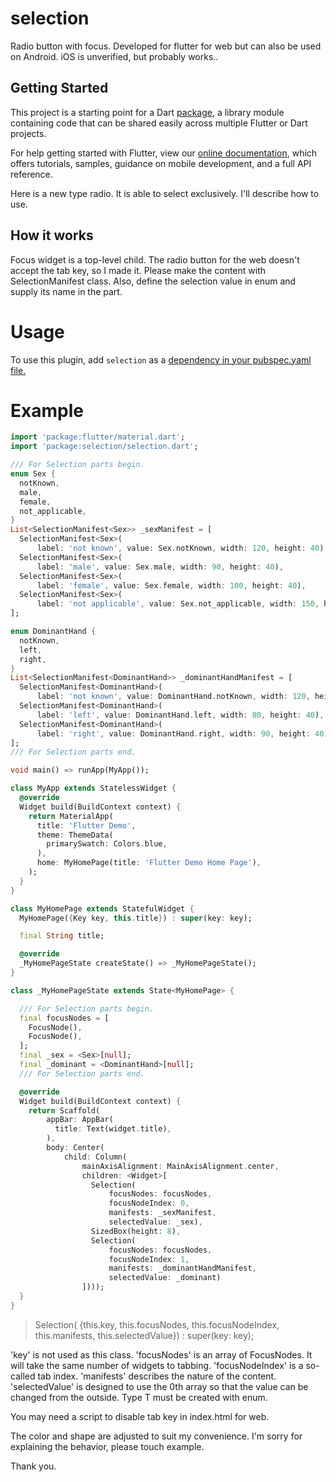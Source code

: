 # selection

Radio button with focus. Developed for flutter for web but can also be used on Android. iOS is unverified, but probably works..

## Getting Started

This project is a starting point for a Dart
[package](https://flutter.dev/developing-packages/),
a library module containing code that can be shared easily across
multiple Flutter or Dart projects.

For help getting started with Flutter, view our 
[online documentation](https://flutter.dev/docs), which offers tutorials, 
samples, guidance on mobile development, and a full API reference.

Here is a new type radio. It is able to select exclusively.
I'll describe how to use.

## How it works

Focus widget is a top-level child.
The radio button for the web doesn't accept the tab key, so I made it.
Please make the content with SelectionManifest<T> class.
Also, define the selection value in enum and supply its name in the <T> part.

# Usage

To use this plugin, add `selection` as a [dependency in your pubspec.yaml file.](https://flutter.dev/docs/development/packages-and-plugins/using-packages)

# Example

```dart
import 'package:flutter/material.dart';
import 'package:selection/selection.dart';

/// For Selection parts begin.
enum Sex {
  notKnown,
  male,
  female,
  not_applicable,
}
List<SelectionManifest<Sex>> _sexManifest = [
  SelectionManifest<Sex>(
      label: 'not known', value: Sex.notKnown, width: 120, height: 40),
  SelectionManifest<Sex>(
      label: 'male', value: Sex.male, width: 90, height: 40),
  SelectionManifest<Sex>(
      label: 'female', value: Sex.female, width: 100, height: 40),
  SelectionManifest<Sex>(
      label: 'not applicable', value: Sex.not_applicable, width: 150, height: 40),
];

enum DominantHand {
  notKnown,
  left,
  right,
}
List<SelectionManifest<DominantHand>> _dominantHandManifest = [
  SelectionManifest<DominantHand>(
      label: 'not known', value: DominantHand.notKnown, width: 120, height: 40),
  SelectionManifest<DominantHand>(
      label: 'left', value: DominantHand.left, width: 80, height: 40),
  SelectionManifest<DominantHand>(
      label: 'right', value: DominantHand.right, width: 90, height: 40),
];
/// For Selection parts end.

void main() => runApp(MyApp());

class MyApp extends StatelessWidget {
  @override
  Widget build(BuildContext context) {
    return MaterialApp(
      title: 'Flutter Demo',
      theme: ThemeData(
        primarySwatch: Colors.blue,
      ),
      home: MyHomePage(title: 'Flutter Demo Home Page'),
    );
  }
}

class MyHomePage extends StatefulWidget {
  MyHomePage({Key key, this.title}) : super(key: key);

  final String title;

  @override
  _MyHomePageState createState() => _MyHomePageState();
}

class _MyHomePageState extends State<MyHomePage> {

  /// For Selection parts begin.
  final focusNodes = [
    FocusNode(),
    FocusNode(),
  ];
  final _sex = <Sex>[null];
  final _dominant = <DominantHand>[null];
  /// For Selection parts end.

  @override
  Widget build(BuildContext context) {
    return Scaffold(
        appBar: AppBar(
          title: Text(widget.title),
        ),
        body: Center(
            child: Column(
                mainAxisAlignment: MainAxisAlignment.center,
                children: <Widget>[
                  Selection(
                      focusNodes: focusNodes,
                      focusNodeIndex: 0,
                      manifests: _sexManifest,
                      selectedValue: _sex),
                  SizedBox(height: 8),
                  Selection(
                      focusNodes: focusNodes,
                      focusNodeIndex: 1,
                      manifests: _dominantHandManifest,
                      selectedValue: _dominant)
                ])));
  }
}
```

>Selection(
>      {this.key,
>        this.focusNodes,
>        this.focusNodeIndex,
>        this.manifests,
>        this.selectedValue})
>      : super(key: key);

'key' is not used as this class.
'focusNodes' is an array of FocusNodes. It will take the same number of widgets to tabbing.
'focusNodeIndex' is a so-called tab index.
'manifests' describes the nature of the content.
'selectedValue' is designed to use the 0th array so that the value can be changed from the outside.
Type T must be created with enum.

You may need a script to disable tab key in index.html for web.

The color and shape are adjusted to suit my convenience.
I'm sorry for explaining the behavior, please touch example.

Thank you.